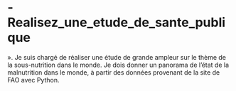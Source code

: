 # -Realisez_une_etude_de_sante_publique
». Je suis  chargé de réaliser une étude de grande ampleur sur le thème de la sous-nutrition dans le monde. Je dois donner un panorama de l’état de la malnutrition dans le monde, à partir des données provenant de la site de FAO avec Python.

